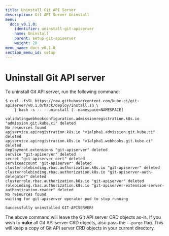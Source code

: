 ```yaml
---
title: Uninstall Git API Server
description: Git API Server Uninstall
menu:
  docs_v0.1.0:
    identifier: uninstall-git-apiserver
    name: Uninstall
    parent: setup-git-apiserver
    weight: 20
menu_name: docs_v0.1.0
section_menu_id: setup
---
```


# Uninstall Git API server

To uninstall Git API server, run the following command:

```console
$ curl -fsSL https://raw.githubusercontent.com/kube-ci/git-apiserver/v0.1.0/hack/deploy/install.sh \
    | bash -s -- --uninstall [--namespace=NAMESPACE]

validatingwebhookconfiguration.admissionregistration.k8s.io "admission.git.kube.ci" deleted
No resources found
apiservice.apiregistration.k8s.io "v1alpha1.admission.git.kube.ci" deleted
apiservice.apiregistration.k8s.io "v1alpha1.webhooks.git.kube.ci" deleted
deployment.extensions "git-apiserver" deleted
service "git-apiserver" deleted
secret "git-apiserver-cert" deleted
serviceaccount "git-apiserver" deleted
clusterrolebinding.rbac.authorization.k8s.io "git-apiserver" deleted
clusterrolebinding.rbac.authorization.k8s.io "git-apiserver-auth-delegator" deleted
clusterrole.rbac.authorization.k8s.io "git-apiserver" deleted
rolebinding.rbac.authorization.k8s.io "git-apiserver-extension-server-authentication-reader" deleted
No resources found
waiting for git-apiserver operator pod to stop running

Successfully uninstalled GIT-APISERVER!
```

The above command will leave the Git API server CRD objects as-is. If you wish to **nuke** all Git API server CRD objects, also pass the `--purge` flag. This will keep a copy of Git API server CRD objects in your current directory.